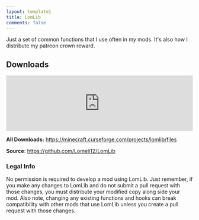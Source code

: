 ```yaml
---
layout: template1
title: LomLib
comments: false
---
```


<p>Just a set of common functions that I use often in my mods. It's also how I distribute my patreon crown reward.</p>

<h2>Downloads</h2>

<p><iframe src="https://www.cfwidget.com/mc-mods/minecraft/lomlib" width="100%" style="border: none;"></iframe></p>

<p><strong>All Downloads:</strong> <a href="https://minecraft.curseforge.com/projects/lomlib/files" target="_blank">https://minecraft.curseforge.com/projects/lomlib/files</a></p>

<p><strong>Source</strong>: <a href="https://github.com/Lomeli12/LomLib" target="_blank">https://github.com/Lomeli12/LomLib</a></p>

<h3>Legal Info</h3>

<p>No permission is required to develop a mod using LomLib. Just remember, if you make any changes to LomLib and do not submit a pull request with those changes, you must distribute your modified copy along side your mod. Also note, changing any existing functions and hooks can break compatibility with other mods that use LomLib unless you create a pull request with those changes.</p>
